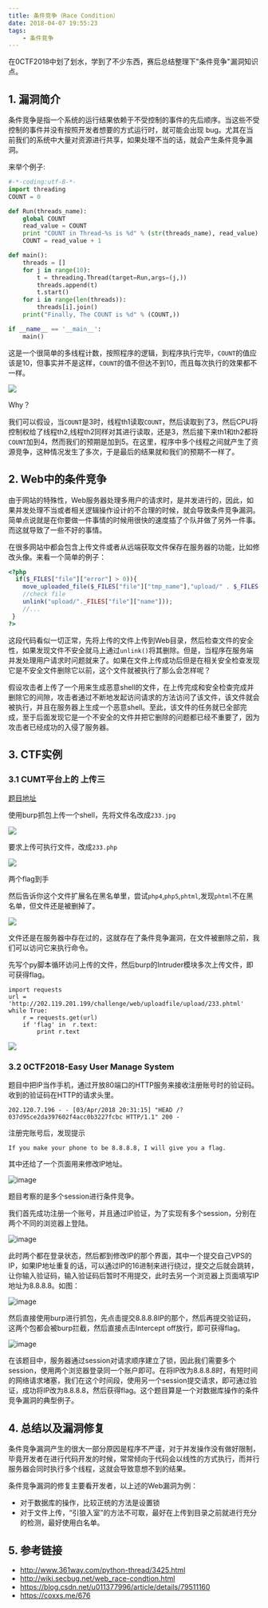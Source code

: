 ```yaml
---
title: 条件竞争（Race Condition）
date: 2018-04-07 19:55:23
tags: 
	- 条件竞争
---
```


在0CTF2018中划了划水，学到了不少东西，赛后总结整理下"条件竞争"漏洞知识点。
<!-- more -->

## 1. 漏洞简介

条件竞争是指一个系统的运行结果依赖于不受控制的事件的先后顺序。当这些不受控制的事件并没有按照开发者想要的方式运行时，就可能会出现 bug。尤其在当前我们的系统中大量对资源进行共享，如果处理不当的话，就会产生条件竞争漏洞。

来举个例子:
```python
#-*-coding:utf-8-*-
import threading
COUNT = 0

def Run(threads_name):
	global COUNT
	read_value = COUNT
	print "COUNT in Thread-%s is %d" % (str(threads_name), read_value)
	COUNT = read_value + 1

def main():
	threads = []
	for j in range(10):
		t = threading.Thread(target=Run,args=(j,))
		threads.append(t)
		t.start()
	for i in range(len(threads)):
		threads[i].join()
	print("Finally, The COUNT is %d" % (COUNT,))

if __name__ == '__main__':
	main()

```
这是一个很简单的多线程计数，按照程序的逻辑，到程序执行完毕，`COUNT`的值应该是10，但事实并不是这样，`COUNT`的值不但达不到10，而且每次执行的效果都不一样。

![](https://image.mengsec.com/Race%20Condition-1.png)

Why？

我们可以假设，当`COUNT`是3时，线程th1读取`COUNT`，然后读取到了3，然后CPU将控制权给了线程th2,线程th2同样对其进行读取，还是3，然后接下来th1和th2都将`COUNT`加到4，然而我们的预期是加到5。在这里，程序中多个线程之间就产生了资源竞争，这种情况发生了多次，于是最后的结果就和我们的预期不一样了。

## 2. Web中的条件竞争

由于网站的特殊性，Web服务器处理多用户的请求时，是并发进行的，因此，如果并发处理不当或者相关逻辑操作设计的不合理的时候，就会导致条件竞争漏洞。简单点说就是在你要做一件事情的时候用很快的速度插了个队并做了另外一件事。而这就导致了一些不好的事情。

在很多网站中都会包含上传文件或者从远端获取文件保存在服务器的功能，比如修改头像。来看一个简单的例子：

```php
<?php
  if($_FILES["file"]["error"] > 0)){
    move_uploaded_file($_FILES["file"]["tmp_name"],"upload/" . $_FILES["file"]["name"]);
    //check file
    unlink("upload/"._FILES["file"]["name"]));
    //...
 }
?>
```
这段代码看似一切正常，先将上传的文件上传到Web目录，然后检查文件的安全性，如果发现文件不安全就马上通过`unlink()`将其删除。但是，当程序在服务端并发处理用户请求时问题就来了。如果在文件上传成功后但是在相关安全检查发现它是不安全文件删除它以前，这个文件就被执行了那么会怎样呢？

假设攻击者上传了一个用来生成恶意shell的文件，在上传完成和安全检查完成并删除它的间隙，攻击者通过不断地发起访问请求的方法访问了该文件，该文件就会被执行，并且在服务器上生成一个恶意shell。至此，该文件的任务就已全部完成，至于后面发现它是一个不安全的文件并把它删除的问题都已经不重要了，因为攻击者已经成功的入侵了服务器。

## 3. CTF实例

### 3.1 CUMT平台上的 上传三

[题目地址](http://202.119.201.199/challenge/web/uploadfile/)

使用burp抓包上传一个shell，先将文件名改成`233.jpg`

![](https://image.mengsec.com/Race%20Condition-2.png)

要求上传可执行文件，改成`233.php`

![](https://image.mengsec.com/Race%20Condition-3.png)

两个flag到手

然后告诉你这个文件扩展名在黑名单里，尝试`php4`,`php5`,`phtml`,发现`phtml`不在黑名单，但文件还是被删掉了。

![](https://image.mengsec.com/Race%20Condition-4.png)

文件还是在服务器中存在过的，这就存在了条件竞争漏洞，在文件被删除之前，我们可以访问它来执行命令。

先写个py脚本循环访问上传的文件，然后burp的Intruder模块多次上传文件，即可获得flag。

```
import requests
url = 'http://202.119.201.199/challenge/web/uploadfile/upload/233.phtml'
while True:
    r = requests.get(url)
    if 'flag' in  r.text:
        print r.text
```

![](https://image.mengsec.com/Race%20Condition-5.png)

### 3.2 0CTF2018-Easy User Manage System

题目中把IP当作手机，通过开放80端口的HTTP服务来接收注册账号时的验证码。
收到的验证码在HTTP的请求头里。
```
202.120.7.196 - - [03/Apr/2018 20:31:15] "HEAD /?037d95ce2da397602f4acc0b3227fcbc HTTP/1.1" 200 -
```

注册完账号后，发现提示
```
If you make your phone to be 8.8.8.8, I will give you a flag.
```
其中还给了一个页面用来修改IP地址。

![image](https://image.mengsec.com/20180CTF-Web-EUMS-1.png)


题目考察的是多个session进行条件竞争。

我们首先成功注册一个账号，并且通过IP验证，为了实现有多个session，分别在两个不同的浏览器上登陆。

![image](https://image.mengsec.com/20180CTF-Web-EUMS-2.png)

此时两个都在登录状态，然后都到修改IP的那个界面，其中一个提交自己VPS的IP，如果IP地址重复的话，可以通过IP的16进制来进行绕过，提交之后就会跳转，让你输入验证码，输入验证码后暂时不用提交，此时去另一个浏览器上页面填写IP地址为8.8.8.8。如图：

![image](https://image.mengsec.com/20180CTF-Web-EUMS-3.png)

然后直接使用burp进行抓包，先点击提交8.8.8.8IP的那个，然后再提交验证码，这两个包都会被burp拦截，然后直接点击Intercept off放行，即可获得flag。

![image](https://image.mengsec.com/20180CTF-Web-EUMS-4.png)

在该题目中，服务器通过session对请求顺序建立了锁，因此我们需要多个session，使用两个浏览器登录同一个账户即可。在将IP改为8.8.8.8时，有短时间的网络请求堵塞，我们在这个时间段，使用另一个session提交请求，即可通过验证，成功将IP改为8.8.8.8，然后获得flag。这个题目算是一个对数据库操作的条件竞争漏洞的典型例子。

## 4. 总结以及漏洞修复

条件竞争漏洞产生的很大一部分原因是程序不严谨，对于并发操作没有做好限制，毕竟开发者在进行代码开发的时候，常常倾向于代码会以线性的方式执行，而并行服务器会同时执行多个线程，这就会导致意想不到的结果。

条件竞争漏洞的修复主要看开发者，以上述的Web漏洞为例：
- 对于数据库的操作，比较正统的方法是设置锁
- 对于文件上传，“引狼入室”的方法不可取，最好在上传到目录之前就进行充分的检测，最好使用白名单。


## 5. 参考链接

- http://www.361way.com/python-thread/3425.html
- http://wiki.secbug.net/web_race-condtion.html
- https://blog.csdn.net/u011377996/article/details/79511160
- https://coxxs.me/676